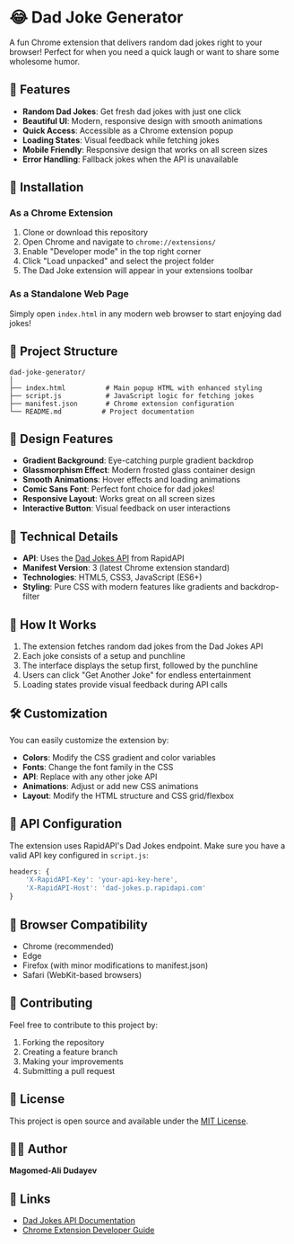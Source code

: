 # 😂 Dad Joke Generator

A fun Chrome extension that delivers random dad jokes right to your browser! Perfect for when you need a quick laugh or want to share some wholesome humor.

## 🎯 Features

- **Random Dad Jokes**: Get fresh dad jokes with just one click
- **Beautiful UI**: Modern, responsive design with smooth animations
- **Quick Access**: Accessible as a Chrome extension popup
- **Loading States**: Visual feedback while fetching jokes
- **Mobile Friendly**: Responsive design that works on all screen sizes
- **Error Handling**: Fallback jokes when the API is unavailable

## 🚀 Installation

### As a Chrome Extension

1. Clone or download this repository
2. Open Chrome and navigate to `chrome://extensions/`
3. Enable "Developer mode" in the top right corner
4. Click "Load unpacked" and select the project folder
5. The Dad Joke extension will appear in your extensions toolbar

### As a Standalone Web Page

Simply open `index.html` in any modern web browser to start enjoying dad jokes!

## 📁 Project Structure

```
dad-joke-generator/
│
├── index.html          # Main popup HTML with enhanced styling
├── script.js           # JavaScript logic for fetching jokes
├── manifest.json       # Chrome extension configuration
└── README.md          # Project documentation
```

## 🎨 Design Features

- **Gradient Background**: Eye-catching purple gradient backdrop
- **Glassmorphism Effect**: Modern frosted glass container design
- **Smooth Animations**: Hover effects and loading animations
- **Comic Sans Font**: Perfect font choice for dad jokes!
- **Responsive Layout**: Works great on all screen sizes
- **Interactive Button**: Visual feedback on user interactions

## 🔧 Technical Details

- **API**: Uses the [Dad Jokes API](https://rapidapi.com/KegenGuyll/api/dad-jokes) from RapidAPI
- **Manifest Version**: 3 (latest Chrome extension standard)
- **Technologies**: HTML5, CSS3, JavaScript (ES6+)
- **Styling**: Pure CSS with modern features like gradients and backdrop-filter

## 🌟 How It Works

1. The extension fetches random dad jokes from the Dad Jokes API
2. Each joke consists of a setup and punchline
3. The interface displays the setup first, followed by the punchline
4. Users can click "Get Another Joke" for endless entertainment
5. Loading states provide visual feedback during API calls

## 🛠️ Customization

You can easily customize the extension by:

- **Colors**: Modify the CSS gradient and color variables
- **Fonts**: Change the font family in the CSS
- **API**: Replace with any other joke API
- **Animations**: Adjust or add new CSS animations
- **Layout**: Modify the HTML structure and CSS grid/flexbox

## 🔑 API Configuration

The extension uses RapidAPI's Dad Jokes endpoint. Make sure you have a valid API key configured in `script.js`:

```javascript
headers: {
    'X-RapidAPI-Key': 'your-api-key-here',
    'X-RapidAPI-Host': 'dad-jokes.p.rapidapi.com'
}
```

## 📱 Browser Compatibility

- Chrome (recommended)
- Edge
- Firefox (with minor modifications to manifest.json)
- Safari (WebKit-based browsers)

## 🤝 Contributing

Feel free to contribute to this project by:

1. Forking the repository
2. Creating a feature branch
3. Making your improvements
4. Submitting a pull request

## 📄 License

This project is open source and available under the [MIT License](LICENSE).

## 👨‍💻 Author

**Magomed-Ali Dudayev**

## 🔗 Links

- [Dad Jokes API Documentation](https://rapidapi.com/KegenGuyll/api/dad-jokes)
- [Chrome Extension Developer Guide](https://developer.chrome.com/docs/extensions/)
